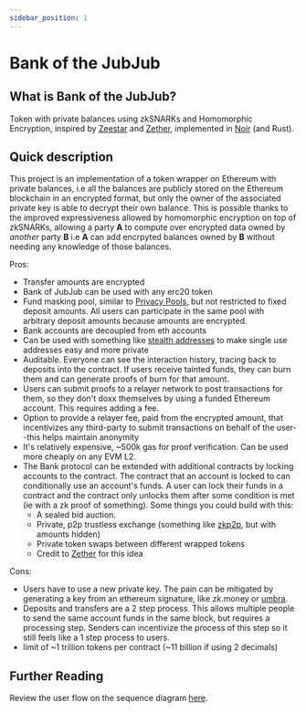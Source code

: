 ```yaml
---
sidebar_position: 1
---
```


# Bank of the JubJub

## What is Bank of the JubJub?

Token with private balances using zkSNARKs and Homomorphic Encryption, inspired by [Zeestar](https://files.sri.inf.ethz.ch/website/papers/sp22-zeestar.pdf) and [Zether](https://crypto.stanford.edu/~buenz/papers/zether.pdf), implemented in [Noir](https://noir-lang.org/) (and Rust).

## Quick description

This project is an implementation of a token wrapper on Ethereum with private balances, i.e all the balances are publicly stored on the Ethereum blockchain in an encrypted format, but only the owner of the associated private key is able to decrypt their own balance. This is possible thanks to the improved expressiveness allowed by homomorphic encryption on top of zkSNARKs, allowing a party **A** to compute over encrypted data owned by *another* party **B** i.e **A** can add encrpyted balances owned by **B** without needing any knowledge of those balances.

Pros:

- Transfer amounts are encrypted
- Bank of JubJub can be used with any erc20 token
- Fund masking pool, similar to [Privacy Pools](https://www.privacypools.com/), but not restricted to fixed deposit amounts. All users can participate in the same pool with arbitrary deposit amounts because amounts are encrypted.
- Bank accounts are decoupled from eth accounts
- Can be used with something like [stealth addresses](https://vitalik.ca/general/2023/01/20/stealth.html) to make single use addresses easy and more private
- Auditable. Everyone can see the interaction history, tracing back to deposits into the contract. If users receive tainted funds, they can burn them and can generate proofs of burn for that amount.
- Users can submit proofs to a relayer network to post transactions for them, so they don't doxx themselves by using a funded Ethereum account. This requires adding a fee.
- Option to provide a relayer fee, paid from the encrypted amount, that incentivizes any third-party to submit  transactions on behalf of the user--this helps maintain anonymity
- It's relatively expensive, ~500k gas for proof verification. Can be used more cheaply on any EVM L2.
- The Bank protocol can be extended with additional contracts by locking accounts to the contract. The contract that an account is locked to can conditionally use an account's funds. A user can lock their funds in a contract and the contract only unlocks them after some condition is met (ie with a zk proof of something). Some things you could build with this:
  - A sealed bid auction.
  - Private, p2p trustless exchange (something like [zkp2p](https://zkp2p.xyz/), but with amounts hidden)
  - Private token swaps between different wrapped tokens
  - Credit to [Zether](https://crypto.stanford.edu/~buenz/papers/zether.pdf) for this idea

Cons:

- Users have to use a new private key. The pain can be mitigated by generating a key from an ethereum signature, like zk.money or [umbra](https://app.umbra.cash/faq#how-does-it-work-technical).
- Deposits and transfers are a 2 step process. This allows multiple people to send the same account funds in the same block, but requires a processing step. Senders can incentivize the process of this step so it still feels like a 1 step process to users.
- limit of ~1 trillion tokens per contract (~11 billion if using 2 decimals)

## Further Reading

Review the user flow on the sequence diagram [here](diagrams.md).